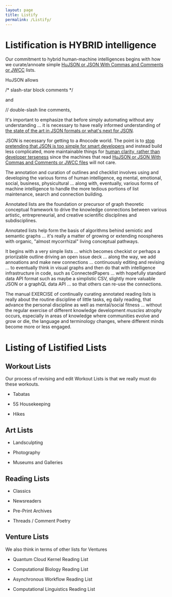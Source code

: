```yaml
---
layout: page
title: Listify
permalink: /Listify/
---
```



# Listification is HYBRID intelligence

Our commitment to hybrid human-machine intelligences begins with how we curate/annoate simple [HuJSON or JSON With Commas and Comments or JWCC](https://github.com/tailscale/hujson) lists. 

HuJSON allows

/* slash-star block comments */ 

and 

// double-slash line comments,

It's important to emphasize that before simply automating without any understanding ... it is necessary to have really informed understanding of [the state of the art in JSON formats or what's next for JSON](https://github.com/json-next/awesome-json-next). 

JSON is necessary for getting to a #nocode world. The point is to [stop pretending that JSON is too simple for smart developers](https://news.ycombinator.com/item?id=26224255) and instead build less complicated, more maintainable things for [human clarity, rather than developer terseness](https://nigeltao.github.io/blog/2021/json-with-commas-comments.html#clarity-not-terseness) since the machines that read [HuJSON or JSON With Commas and Comments or JWCC files](https://github.com/tailscale/hujson) will not care.

The annotation and curation of outlines and checklist involves using and developing the various forms of human intelligence, eg mental, emotional, social, business, physicultural ... along with, eventually, various forms of machine intelligence to handle the more tedious portions of list maintenance, search and connection building. 

Annotated lists are the foundation or precursor of graph theoretic conceptual framework to drive the knowledge connections between various artistic, entrepreneurial, and creative scientific disciplines and subdisciplines.

Annotated lists help form the basis of algorithms behind semiotic and semantic graphs ... it's really a matter of growing or extending noospheres with organic, "almost mycorrhizal" living conceptual pathways.

It begins with a very simple lists ... which becomes checkist or perhaps a priorizable outline driving an open issue deck ... along the way, we add annoations and make new connections ... continuously editing and revising ... to eventually think in visual graphs and then do that with intelligence infrastructure in code, such as ConnectedPapers ... with hopefully standard data API format such as maybe a simplistic CSV, slightly more valuable JSON or a graphQL data API ... so that others can re-use the connections.

The manual EXERCISE of continually curating annotated reading lists is really about the routine discipline of little tasks, eg daily reading, that advance the personal discipline as well as mental/social fitness ... without the regular exercise of different knowledge development *muscles* atrophy occurs, especially in areas of knowledge where communities evolve and grow or die, the language and terminology changes, where different minds become more or less engaged.

# Listing of Listified Lists

## Workout Lists

Our process of revising and edit Workout Lists is that we really must do these workouts.

* Tabatas

* 5S Housekeeping

* Hikes

## Art Lists

* Landsculpting

* Photography

* Museums and Galleries

## Reading Lists

* Classics

* Newsreaders

* Pre-Print Archives

* Threads / Comment Poetry

## Venture Lists

We also think in terms of other lists for Ventures

* Quantum Cloud Kernel Reading List

* Computational Biology Reading List

* Asynchronous Workflow Reading List

* Computational Linguistics Reading List

